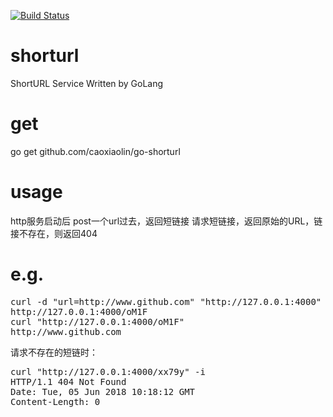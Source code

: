 [![Build Status](https://www.travis-ci.org/caoxiaolin/go-shorturl.svg?branch=master)](https://www.travis-ci.org/caoxiaolin/go-shorturl)
# shorturl
ShortURL Service Written by GoLang

# get
go get github.com/caoxiaolin/go-shorturl

# usage
http服务启动后
post一个url过去，返回短链接
请求短链接，返回原始的URL，链接不存在，则返回404

# e.g.
<pre>
curl -d "url=http://www.github.com" "http://127.0.0.1:4000"
http://127.0.0.1:4000/oM1F
curl "http://127.0.0.1:4000/oM1F"
http://www.github.com
</pre>
请求不存在的短链时：
<pre>
curl "http://127.0.0.1:4000/xx79y" -i
HTTP/1.1 404 Not Found
Date: Tue, 05 Jun 2018 10:18:12 GMT
Content-Length: 0
</pre>
